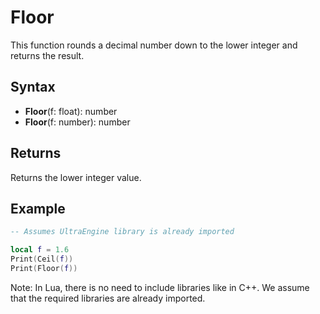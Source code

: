 # Floor

This function rounds a decimal number down to the lower integer and returns the result.

## Syntax

- **Floor**(f: float): number
- **Floor**(f: number): number

## Returns

Returns the lower integer value.

## Example

```lua
-- Assumes UltraEngine library is already imported

local f = 1.6
Print(Ceil(f))
Print(Floor(f))
```
Note: In Lua, there is no need to include libraries like in C++. We assume that the required libraries are already imported.